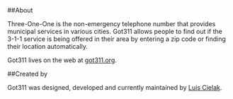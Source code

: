 ##About

Three-One-One is the non-emergency telephone number that provides municipal services in various cities. Got311 allows people to find out if the 3-1-1 service is being offered in their area by entering a zip code or finding their location automatically.

Got311 lives on the web at [got311.org](http://got311.org/).

##Created by

Got311 was designed, developed and currently maintained by [Luis Cielak](http://twitter.com/luiscielak/).



